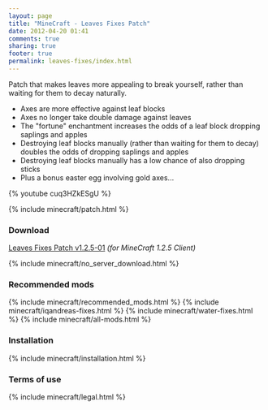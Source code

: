 ```yaml
---
layout: page
title: "MineCraft - Leaves Fixes Patch"
date: 2012-04-20 01:41
comments: true
sharing: true
footer: true
permalink: leaves-fixes/index.html
---
```

Patch that makes leaves more appealing to break yourself, rather than waiting for them to decay naturally.

 * Axes are more effective against leaf blocks
 * Axes no longer take double damage against leaves
 * The "fortune" enchantment increases the odds of a leaf block dropping saplings and apples
 * Destroying leaf blocks manually (rather than waiting for them to decay) doubles the odds of dropping saplings and apples
 * Destroying leaf blocks manually has a low chance of also dropping sticks
 * Plus a bonus easter egg involving gold axes...

{% youtube cuq3HZkESgU %}
 
{% include minecraft/patch.html %}

### Download
[Leaves Fixes Patch v1.2.5-01](https://github.com/downloads/IQAndreas/Minecraft-Mods-and-Patches/leaves-fixes-v1.2.5-01.zip) _(for MineCraft 1.2.5 Client)_

{% include minecraft/no_server_download.html %}

### Recommended mods
{% include minecraft/recommended_mods.html %}
{% include minecraft/iqandreas-fixes.html %}
{% include minecraft/water-fixes.html %}
{% include minecraft/all-mods.html %}

### Installation
{% include minecraft/installation.html %}

### Terms of use
{% include minecraft/legal.html %}
